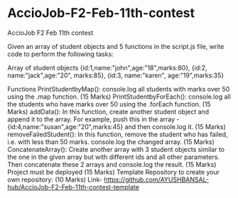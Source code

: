 # AccioJob-F2-Feb-11th-contest
AccioJob F2 Feb 11th contest

Given an array of student objects and 5 functions in the script.js file, write code to perform the following tasks:

Array of student objects
{id:1,name:"john",age:"18",marks:80}, {id:2, name:"jack",age:"20", marks:85}, {id:3, name:"karen", age:"19",marks:35}

Functions
PrintStudentbyMap(): console.log all students with marks over 50 using the .map function. (15 Marks)
PrintStudentbyForEach(): console.log all the students who have marks over 50 using the .forEach function. (15 Marks)
addData(): In this function, create another student object and append it to the array. For example, push this in the array - {id:4,name:"susan",age:"20",marks:45} and then console.log it. (15 Marks)
removeFailedStudent(): In this function, remove the student who has failed, i.e. with less than 50 marks. console.log the changed array. (15 Marks)
ConcatenateArray(): Create another array with 3 student objects similar to the one in the given array but with different ids and all other parameters. Then concatenate these 2 arrays and console.log the result. (15 Marks)
Project must be deployed (15 Marks)
Template Repository to create your own repository: (10 Marks)
Link- https://github.com/AYUSHBANSAL-hub/AccioJob-F2-Feb-11th-contest-template
